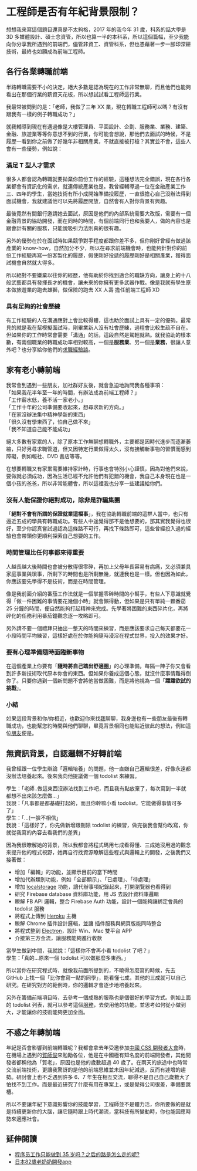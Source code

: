# 工程師是否有年紀背景限制？

想想我來寫這個題目還真是不太夠格，2017 年的我今年 31 歲，科系的話大學是 3D 多媒體設計、碩士念資管，所以也算一半的本科系，所以這個篇幅，至少我能向你分享我所遇到的前端們，儘管非資工、資管科系，但也憑藉著一步一腳印深耕技術，最終也如願成為前端工程師。

## 各行各業轉職前端

半路轉職需要不小的決定，絕大多數是認為現在的工作非常無聊，而且他們也能夠看出在那個行業的薪資天花板，所以想試試看工程師這行業。

我最常被問到的是：「老師，我做了三年 XX 業，現在轉職工程師可以嗎？有沒有跟我有一樣的例子轉職成功？」

就我輔導到現在有遇過像是大樓管理員、平面設計、企劃、服務業、業務、建築、金融、旅遊業等等你意想不到的行業，你可能會想說，那他們去面試的時候，不是履歷一看到你之前做了好幾年非相關產業，不就直接被打槍？其實並不會，這些人會有一些優勢，例如說：

### 滿足 T 型人才需求

很多人都會認為轉職就要拋棄你前份工作的經驗，這種想法完全錯誤，現在各行各業都會有資訊化的需求，就連傳統產業也是。我曾經輔導過一位在金融產業工作三、四年的學生，當她技術有所小成開始準備投履歷，一直很擔心自己沒辦法得到面試機會，我就建議他可以先將履歷開放，自然會有人對你背景有興趣。

最後竟然有間銀行邀請她去面試，原因是他們的內部系統需要大改版，需要有一個金融背景的協助開發，而在同時的時間，有個前端同行也和我要人，做的內容也是跟會計有關的服務，只能說吸引力法則真的很有趣。

另外的優勢在於在面試時如果競爭對手程度都跟你差不多，但你剛好曾經有做過該產業的 know-how，自然加分不少，所以在尋求前端機會時，也能夠針對你的前份工作經驗再寫一份客製化的履歷，假使剛好投遞的履歷剛好是相關產業，獲得面試機會自然就大得多。

所以絕對不要嫌棄以往你的經歷，他有助於你找到適合的職缺方向，讓身上的十八般武藝都具有發揮長才的機會，讓未來的你擁有更多武器作戰。像是我就有學生原本做旅遊業的跑去雄獅，做保險的跑去 XX 人壽 擔任前端工程師 XD

### 具有足夠的社會歷練

有工作經驗的人在溝通應對上會比較得體，這也助於面試上具有一定的優勢。最常見的就是我在幫模擬面試時，剛畢業新人沒有社會歷練，過程會比較生疏不自在。但如果你的工作時常會需要「溝通」的話，這段自然是駕輕就熟。就我協助的樣本數，有兩個職業的轉職成功率相對較高，一個是**服務業**、另一個是**業務**，很讓人意外吧？也分享給你他們的[求職經驗談](http://www.hexschool.com/tags/interview/)。

## 家有老小轉前端

我常會到遇到一些朋友，加社群好友後，就會急迫地詢問我各種事項：  
「如果我花半年至一年的時間，有辦法成為前端工程師？」  
「工作薪水低，養不活一家老小。」  
「工作十年的公司準備要收起來，想尋求新的方向。」  
「在家沒辦法集中精神學新的東西」  
「很久沒有學東西了，怕自己做不來」  
「我不知道自己能不能成功」

絕大多數有家累的人，除了原本工作無聊想轉職外，主要都是因時代進步而逐漸萎縮，只好另尋求職管道，但又因特定行業做得太久，沒有接觸新事物的習慣而感到障礙，例如報社、DVD 書店等等。

在想要轉職又有家累需要維持家計時，行事也會特別小心謹慎，因為對他們來說，要做就必須成功，因為生活已經不允許他們有犯錯的機會，我自己本身現在也是一個小孩的爸爸，所以非常能體會，所以這裡我也分享一些建議給你們。

### 沒有人能保證你絕對成功，除非是詐騙集團

「**絕對不會有所謂的保證就業這檔事**」，我在協助轉職前端的這群人當中，也只有逼近五成的學員有轉職成功。有些人中途覺得那不是他想要的，那其實我覺得也很好，至少你認真嘗試過認為這條路不可行，再找下條路即可，這些曾經投入過的經驗也會帶領你更順利探索自己想要的工作。

### 時間管理比任何事都來得重要

人越長越大後時間也會被分散得很零碎，再加上父母年長容易有病痛，又必須兼具家庭事業與瑣事，所剩下的時間也是所剩無幾，就連我也是一樣。但也因為如此，你應該要先學得不是技術，而是在時間管理。

像是我前面介紹的番茄工作法就是一個掌握零碎時間的小幫手，有些人下意識就覺得「做一件困難的事情要花幾個小時」就會懶得動，但如果是只有單純一顆番茄 25 分鐘的時間，便自然能夠打起精神來完成。先學著將困難的東西碎片化，再將碎化的任務利用番茄鐘觀念逐一攻略即可。

另外請不要一個禮拜只抽出一整天的時間來練習，而是應該要求自己每天都要花一小段時間平均練習，這樣好處在於你能夠隨時浸淫在程式世界，投入的效果才好。

### 要有心理準備隨時面臨新事物

在這個產業上你要有「**隨時將自己踏出舒適圈**」的心理準備，每隔一陣子你又會看到許多新技術取代原本你會的東西。但如果你養成這個心態，就沒什麼事情難得倒你了。只要你遇到一個新問題不會將他當做困難，而是將他視為一個「**躍躍欲試的挑戰**」。

### 小結

如果這段背景和你/妳相近，也歡迎你來找[我](https://www.facebook.com/sfismy)聊聊，我身邊也有一些朋友最後有轉職成功，也能幫您約時間與他們聊聊，畢竟背景相同也能貼近彼此的想法，例如這位[朋友](http://www.hexschool.com/2017/03/15/2017-03-15-interview/)便是。

## 無資訊背景，自認邏輯不好轉前端

我曾經跟一位學生辯論「邏輯培養」的問題，他一直嫌自己邏輯很差，好像永遠都沒辦法培養起來。後來我向他提議做一個 todolist 來練習。

學生：「老師..做這東西沒辦法找到工作吧，而且我有點放棄了，每次寫到一半就都想不出來該怎麼做...」  
我說：「凡事都是都基礎打起的，而且你幹嘛小看 todolist，它能做得事情可多了」  
學生：「...\(一臉不相信」  
我說：「這樣好了，你先做新增跟刪除 todolist 的練習，做完後我會幫你改寫，你就從我寫的內容去看我們的差異」

因為我很瞭解她的背景，所以我都會將程式碼用七成看得懂、三成她沒用過的觀念來提升他的程式視野，她再自行找資源瞭解這些程式與邏輯上的開發，之後我們又接著做：

* 增加「編輯」的功能，並顯示目前的當下時間
* 增加代辦類別功能，例如「全部顯示」、「已處理」、「待處理」
* 增加 [localstorage](https://developer.mozilla.org/en-US/docs/Web/API/Storage/LocalStorage) 功能，讓代辦事項紀錄起來，打開瀏覽器也看得到
* 研究 Firebase database 資料庫功能，用 JS 去設計資料庫邏輯
* 瞭解 FB API 邏輯，整合 Firebase Auth 功能，設計一個能夠讓綁定會員的 todolist 服務
* 將程式上傳到 [Heroku](https://www.heroku.com/) 主機
* 瞭解 Chrome 插件設計邏輯，並讓 插件服務與網頁版能同時整合
* 將程式整到 [Electron](https://electronjs.org/)，設計 Win、Mac 雙平台 APP
* 介接第三方金流，讓服務能夠進行收款

當學生做到中間，我就說：「這樣你不會再小看 todolist 了吧？」  
學生：「真的...原來一個 todolist 可以做那麼多東西。」

所以當你在研究程式時，就像我前面所提到的，不曉得怎麼寫的時候，先去 GitHub 上找一個「比你會寫一點的同學」，能看懂七成，其他的三成就可以自己研究。在研究對方的範例時，你的邏輯才會逐步地培養起來。

另外在籌備前端項目時，去參考一個成熟的服務也是個很好的學習方式。例如上面的 todolist 列表，就可以參考這個[服務](https://todoist.com/)，去使用他的功能，並思考如何從小做到大，才能讓你的技術能夠更加全面。

## 不惑之年轉前端

年紀是否會影響到前端轉職呢？我都會拿去年受邀參加[中國 CSS 開發者大會](https://css.w3ctech.com/)時，在機場上遇到的[賀師俊](https://www.google.com.tw/search?q=賀師俊&oq=賀師俊&aqs=chrome..69i57.6911j0j1&sourceid=chrome&ie=UTF-8)來勉勵各位，他是在中國極有知名度的前端開發者，其他開發者都稱他為「賀老」，原因也是他的歲數超過 40 歲了。在兩天的旅途中也時常交流前端技術，更讓我驚訝的是他的前端思維並未因年紀減退，反而有遽增的趨勢。研討會上也不乏遇到許多 6、7 年生在相互交流，聊得不是自己自己歲數大了怕找不到工作。而是最近研究了什麼有用在專案上，或是覺得公司很差，準備要跳槽。

所以不要讓年紀下意識影響你的技能學習，工程師並不是體力活，你所要做的是就是持續更新你的大腦，讓它隨時跟上時代潮流，當科技有所變動時，你也能因應時勢來適應社會。

## 延伸閱讀

* [程序员工作只能做到 35 岁吗？之后的路是怎么走的呢?](http://www.zhihu.com/question/22937279)
* [日本82歲老奶奶開發app](https://udn.com/news/story/6811/2628970)



